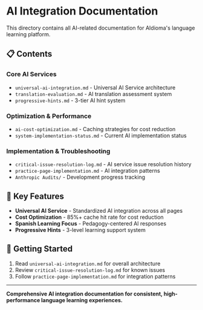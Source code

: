 # AI Integration Documentation

This directory contains all AI-related documentation for AIdioma's language learning platform.

## 📋 **Contents**

### **Core AI Services**
- `universal-ai-integration.md` - Universal AI Service architecture
- `translation-evaluation.md` - AI translation assessment system
- `progressive-hints.md` - 3-tier AI hint system

### **Optimization & Performance**
- `ai-cost-optimization.md` - Caching strategies for cost reduction
- `system-implementation-status.md` - Current AI implementation status

### **Implementation & Troubleshooting**
- `critical-issue-resolution-log.md` - AI service issue resolution history
- `practice-page-implementation.md` - AI integration patterns
- `Anthropic Audits/` - Development progress tracking

## 🎯 **Key Features**

- **Universal AI Service** - Standardized AI integration across all pages
- **Cost Optimization** - 85%+ cache hit rate for cost reduction
- **Spanish Learning Focus** - Pedagogy-centered AI responses
- **Progressive Hints** - 3-level learning support system

## 🚀 **Getting Started**

1. Read `universal-ai-integration.md` for overall architecture
2. Review `critical-issue-resolution-log.md` for known issues
3. Follow `practice-page-implementation.md` for integration patterns

---

**Comprehensive AI integration documentation for consistent, high-performance language learning experiences.**